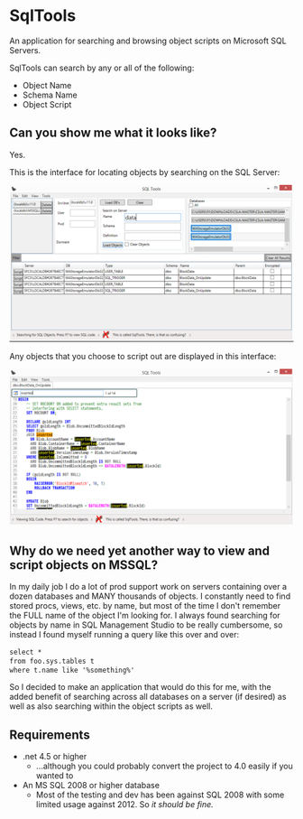 # SqlTools
An application for searching and browsing object scripts on Microsoft SQL Servers.

SqlTools can search by any or all of the following:

* Object Name
* Schema Name
* Object Script

## Can you show me what it looks like?

Yes.

This is the interface for locating objects by searching on the SQL Server:

![Code View Interface](/Wiki/Images/SqlToolsSearchInterface.png)

Any objects that you choose to script out are displayed in this interface:

![Code View Interface](/Wiki/Images/SqlToolsCodeViewInterface.png)

## Why do we need yet another way to view and script objects on MSSQL?

In my daily job I do a lot of prod support work on servers containing over a dozen databases and 
MANY thousands of objects. I constantly need to find stored procs, views, etc. by name, but most
of the time I don't remember the FULL name of the object I'm looking for. I always found searching for
objects by name in SQL Management Studio to be really cumbersome, so instead I found myself 
running a query like this over and over:

```
select *
from foo.sys.tables t
where t.name like '%something%'
```

So I decided to make an application that would do this for me, with the added benefit of searching 
across all databases on a server (if desired) as well as also searching within the object scripts as well.

## Requirements

* .net 4.5 or higher 
  * ...although you could probably convert the project to 4.0 easily if you wanted to
* An MS SQL 2008 or higher database
  * Most of the testing and dev has been against SQL 2008 with some limited usage against 2012. So *it should be fine.* 
